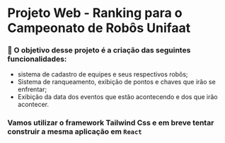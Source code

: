 # Projeto Web - Ranking para o Campeonato de Robôs Unifaat

### 🤖 O objetivo desse projeto é a criação das seguintes funcionalidades:
  - sistema de cadastro de equipes e seus respectivos robôs;
  - Sistema de ranqueamento, exibição de pontos e chaves que irão se enfrentar;
  - Exibição da data dos eventos que estão acontecendo e dos que irão acontecer.

### Vamos utilizar o framework Tailwind Css e em breve tentar construir a mesma aplicação em `React`
